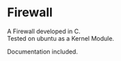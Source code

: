 # Firewall
A Firewall developed in C. <br>
Tested on ubuntu as a Kernel Module.

Documentation included.
